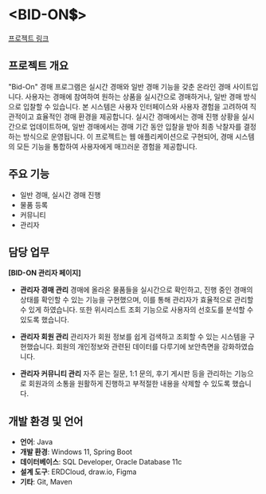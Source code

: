 # <BID-ON💲>
[프로젝트 링크](https://narrow-cacao-5d2.notion.site/BID-ON-177362560a0c81558086c5150fe0922d)


## 프로젝트 개요
"Bid-On" 경매 프로그램은 실시간 경매와 일반 경매 기능을 갖춘 온라인 경매 사이트입니다. 사용자는 경매에 참여하여 원하는 상품을 실시간으로 경매하거나, 일반 경매 방식으로 입찰할 수 있습니다. 
본 시스템은 사용자 인터페이스와 사용자 경험을 고려하여 직관적이고 효율적인 경매 환경을 제공합니다. 실시간 경매에서는 경매 진행 상황을 실시간으로 업데이트하며, 일반 경매에서는 경매 기간 동안 입찰을 받아 최종 낙찰자를 결정하는 방식으로 운영됩니다. 이 프로젝트는 웹 애플리케이션으로 구현되어, 경매 시스템의 모든 기능을 통합하여 사용자에게 매끄러운 경험을 제공합니다.

## 주요 기능
- 일반 경매, 실시간 경매 진행
- 물품 등록
- 커뮤니티
- 관리자
  
## 담당 업무
**[BID-ON 관리자 페이지]**

- **관리자 경매 관리**
   경매에 올라온 물품들을 실시간으로 확인하고, 진행 중인 경매의 상태를 확인할 수 있는 기능을 구현했으며, 이를 통해 관리자가 효율적으로 관리할 수 있게 하였습니다. 또한 위시리스트 조회 기능으로 사용자의 선호도를 분석할 수 있도록 했습니다.
  
- **관리자 회원 관리**
   관리자가 회원 정보를 쉽게 검색하고 조회할 수 있는 시스템을 구현했습니다. 회원의 개인정보와 관련된 데이터를 다루기에 보안측면을 강화하였습니다.
  
- **관리자 커뮤니티 관리**
   자주 묻는 질문, 1:1 문의, 후기 게시판 등을 관리하는 기능으로 회원과의 소통을 원활하게 진행하고 부적절한 내용을 삭제할 수 있도록 했습니다.

## 개발 환경 및 언어
- **언어**: Java
- **개발 환경**: Windows 11, Spring Boot
- **데이터베이스**: SQL Developer, Oracle Database 11c
- **설계 도구**: ERDCloud, draw.io, Figma
- **기타**: Git, Maven
